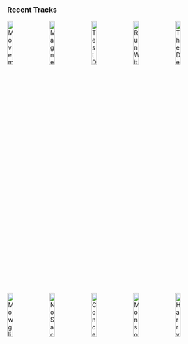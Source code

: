 ### Recent Tracks
[<img src='https://lastfm.freetls.fastly.net/i/u/300x300/10d4b269fcf18d9536ab46bc503968b2.png' width='16%' height='16%' alt='Movements'>](https://www.last.fm/music/rend%2bcollective/_/movements)&nbsp;&nbsp;&nbsp;&nbsp;[<img src='https://lastfm.freetls.fastly.net/i/u/300x300/263ea66d6a92420fbe490ee45cb0e6d6.png' width='16%' height='16%' alt='Magneto'>](https://www.last.fm/music/henry%2bjackman/_/magneto)&nbsp;&nbsp;&nbsp;&nbsp;[<img src='https://lastfm.freetls.fastly.net/i/u/300x300/790214d3cc7845d0a01b573fecb01ed9.png' width='16%' height='16%' alt='Test Drive'>](https://www.last.fm/music/john%2bpowell/_/test%2bdrive)&nbsp;&nbsp;&nbsp;&nbsp;[<img src='https://lastfm.freetls.fastly.net/i/u/300x300/dfed95f8dd934a865187d61fcf67514f.png' width='16%' height='16%' alt='Run With the Herd - From "The Good Dinosaur" Score'>](https://www.last.fm/music/mychael%2bdanna/_/run%2bwith%2bthe%2bherd%2b-%2bfrom%2b%2522the%2bgood%2bdinosaur%2522%2bscore)&nbsp;&nbsp;&nbsp;&nbsp;[<img src='https://lastfm.freetls.fastly.net/i/u/300x300/468f2337e7ca648ec38e0bf5f11ba3d2.png' width='16%' height='16%' alt='The Dead are Already Here'>](https://www.last.fm/music/ramin%2bdjawadi/_/the%2bdead%2bare%2balready%2bhere)&nbsp;&nbsp;&nbsp;&nbsp;<br>[<img src='https://lastfm.freetls.fastly.net/i/u/300x300/9b20fad9806a1453ddcf09333898f372.png' width='16%' height='16%' alt='Mowgli Wins the Race'>](https://www.last.fm/music/john%2bdebney/_/mowgli%2bwins%2bthe%2brace)&nbsp;&nbsp;&nbsp;&nbsp;[<img src='https://lastfm.freetls.fastly.net/i/u/300x300/94765ec7865741f78e3167cae053303a.png' width='16%' height='16%' alt='No Sacrifice, No Victory'>](https://www.last.fm/music/steve%2bjablonsky/_/no%2bsacrifice%252c%2bno%2bvictory)&nbsp;&nbsp;&nbsp;&nbsp;[<img src='https://lastfm.freetls.fastly.net/i/u/300x300/94e080cc589e46eeae07418dcd547eb2.png' width='16%' height='16%' alt='Concerning Hobbits'>](https://www.last.fm/music/howard%2bshore/_/concerning%2bhobbits)&nbsp;&nbsp;&nbsp;&nbsp;[<img src='https://lastfm.freetls.fastly.net/i/u/300x300/7c19c957815d4dbfddaaf3a6662e16e2.png' width='16%' height='16%' alt='Monsoon Deserts/Canyonlands'>](https://www.last.fm/music/jacob%2bshea/_/monsoon%2bdeserts%252fcanyonlands)&nbsp;&nbsp;&nbsp;&nbsp;[<img src='https://lastfm.freetls.fastly.net/i/u/300x300/57718560833c49899c6e9978a692ea7a.png' width='16%' height='16%' alt='Harrys Wondrous World'>](https://www.last.fm/music/john%2bwilliams/_/harry%2527s%2bwondrous%2bworld)&nbsp;&nbsp;&nbsp;&nbsp;<br>
